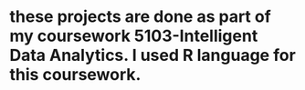 # these projects are done as part of my coursework 5103-Intelligent Data Analytics. I used R language for this coursework.
